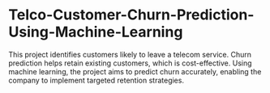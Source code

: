# Telco-Customer-Churn-Prediction-Using-Machine-Learning
This project identifies customers likely to leave a telecom service. Churn prediction helps retain existing customers, which is cost-effective. Using machine learning, the project aims to predict churn accurately, enabling the company to implement targeted retention strategies.

